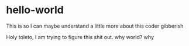 # hello-world
This is so I can maybe understand a little more about this coder gibberish


Holy toleto, I am trying to figure this shit out.
why world? why
